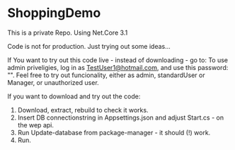# ShoppingDemo

This is a private Repo. 
Using Net.Core 3.1

Code is not for production. 
Just trying out some ideas...

If You want to try out this code live - instead of downloading - go to:
To use admin priveligies, log in as TestUser1@hotmail.com, and use this password: "".
Feel free to try out funcionality, either as admin, standardUser or Manager, or unauthorized user.

If you want to download and try out the code:

1. Download, extract, rebuild to check it works.
2. Insert DB connectionstring in Appsettings.json and adjust Start.cs - on the wep api.
3. Run Update-database from package-manager - it should (!) work.
5. Run.
